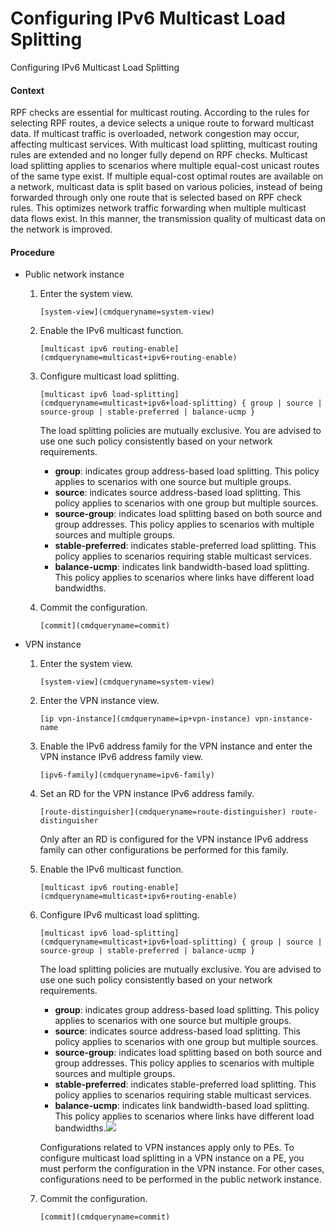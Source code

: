 Configuring IPv6 Multicast Load Splitting
=========================================

Configuring IPv6 Multicast Load Splitting

#### Context

RPF checks are essential for multicast routing. According to the rules for selecting RPF routes, a device selects a unique route to forward multicast data. If multicast traffic is overloaded, network congestion may occur, affecting multicast services. With multicast load splitting, multicast routing rules are extended and no longer fully depend on RPF checks. Multicast load splitting applies to scenarios where multiple equal-cost unicast routes of the same type exist. If multiple equal-cost optimal routes are available on a network, multicast data is split based on various policies, instead of being forwarded through only one route that is selected based on RPF check rules. This optimizes network traffic forwarding when multiple multicast data flows exist. In this manner, the transmission quality of multicast data on the network is improved.


#### Procedure

* Public network instance
  1. Enter the system view.
     
     
     ```
     [system-view](cmdqueryname=system-view)
     ```
  2. Enable the IPv6 multicast function.
     
     
     ```
     [multicast ipv6 routing-enable](cmdqueryname=multicast+ipv6+routing-enable)
     ```
  3. Configure multicast load splitting.
     
     
     ```
     [multicast ipv6 load-splitting](cmdqueryname=multicast+ipv6+load-splitting) { group | source | source-group | stable-preferred | balance-ucmp }
     ```
     
     The load splitting policies are mutually exclusive. You are advised to use one such policy consistently based on your network requirements.
     
     + **group**: indicates group address-based load splitting. This policy applies to scenarios with one source but multiple groups.
     + **source**: indicates source address-based load splitting. This policy applies to scenarios with one group but multiple sources.
     + **source-group**: indicates load splitting based on both source and group addresses. This policy applies to scenarios with multiple sources and multiple groups.
     + **stable-preferred**: indicates stable-preferred load splitting. This policy applies to scenarios requiring stable multicast services.
     + **balance-ucmp**: indicates link bandwidth-based load splitting. This policy applies to scenarios where links have different load bandwidths.
  4. Commit the configuration.
     
     
     ```
     [commit](cmdqueryname=commit)
     ```
* VPN instance
  1. Enter the system view.
     
     
     ```
     [system-view](cmdqueryname=system-view)
     ```
  2. Enter the VPN instance view.
     
     
     ```
     [ip vpn-instance](cmdqueryname=ip+vpn-instance) vpn-instance-name
     ```
  3. Enable the IPv6 address family for the VPN instance and enter the VPN instance IPv6 address family view.
     
     
     ```
     [ipv6-family](cmdqueryname=ipv6-family)
     ```
  4. Set an RD for the VPN instance IPv6 address family.
     
     
     ```
     [route-distinguisher](cmdqueryname=route-distinguisher) route-distinguisher
     ```
     
     Only after an RD is configured for the VPN instance IPv6 address family can other configurations be performed for this family.
  5. Enable the IPv6 multicast function.
     
     
     ```
     [multicast ipv6 routing-enable](cmdqueryname=multicast+ipv6+routing-enable)
     ```
  6. Configure IPv6 multicast load splitting.
     
     
     ```
     [multicast ipv6 load-splitting](cmdqueryname=multicast+ipv6+load-splitting) { group | source | source-group | stable-preferred | balance-ucmp }
     ```
     
     The load splitting policies are mutually exclusive. You are advised to use one such policy consistently based on your network requirements.
     
     + **group**: indicates group address-based load splitting. This policy applies to scenarios with one source but multiple groups.
     + **source**: indicates source address-based load splitting. This policy applies to scenarios with one group but multiple sources.
     + **source-group**: indicates load splitting based on both source and group addresses. This policy applies to scenarios with multiple sources and multiple groups.
     + **stable-preferred**: indicates stable-preferred load splitting. This policy applies to scenarios requiring stable multicast services.
     + **balance-ucmp**: indicates link bandwidth-based load splitting. This policy applies to scenarios where links have different load bandwidths.![](public_sys-resources/note_3.0-en-us.png) 
     
     Configurations related to VPN instances apply only to PEs. To configure multicast load splitting in a VPN instance on a PE, you must perform the configuration in the VPN instance. For other cases, configurations need to be performed in the public network instance.
  7. Commit the configuration.
     
     
     ```
     [commit](cmdqueryname=commit)
     ```